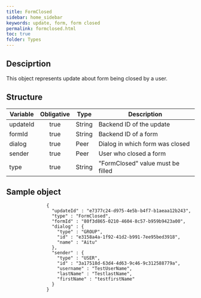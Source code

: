 ```yaml
---
title: FormClosed
sidebar: home_sidebar
keywords: update, form, form closed
permalink: formclosed.html
toc: true
folder: Types
---
```


## Desciprtion

<p> This object represents update  about form being closed by a user.
</p>

## Structure

| Variable  | Obligative  |Type| Description
|---|:---:|---|---|
| updateId  | true |String| Backend ID of the update |
| formId  | true |String| Backend ID of a form |
| dialog  | true |Peer |  Dialog in which form was closed |
| sender  | true |Peer |  User who closed a form  |
| type  | true | String | "FormClosed" value must be filled

## Sample object

```
               {
                 "updateId" : "e7377c24-d975-4e5b-b4f7-b1aeaa12b243",
                 "type" : "FormClosed",
                 "formId" : "80f3d865-0210-4604-8c57-b959b9423a00",
                 "dialog" : {
                   "type" : "GROUP",
                   "id" : "e3158a4a-1f92-41d2-b991-7ee95bed3918",
                   "name" : "Aitu"
                 },
                 "sender" : {
                   "type" : "USER",
                   "id" : "3a17518d-63d4-4d63-9c46-9c312588779a",
                   "username" : "TestUserName",
                   "lastName" : "TestlastName",
                   "firstName" : "testfirstName"
                 }
               }
```